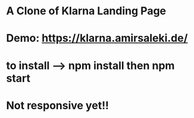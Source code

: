 # A Clone of Klarna Landing Page 

# Demo: https://klarna.amirsaleki.de/

# to install --> npm install then npm start

# Not responsive yet!!
